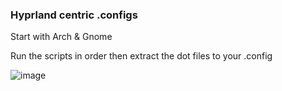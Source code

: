 ### Hyprland centric .configs

Start with Arch & Gnome

Run the scripts in order then extract the dot files to your .config


![image](https://github.com/user-attachments/assets/edb7a25a-7932-462a-83a9-03addfe1e7f2)
